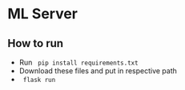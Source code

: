 # ML Server

## How to run
- Run <code> pip install requirements.txt </code> 
- Download these files and put in respective path  
- <code> flask run </code>  
